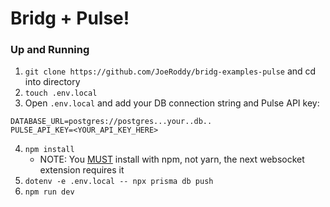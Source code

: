 # Bridg + Pulse!

### Up and Running

1. `git clone https://github.com/JoeRoddy/bridg-examples-pulse` and cd into directory
2. `touch .env.local`
3. Open `.env.local` and add your DB connection string and Pulse API key:

```
DATABASE_URL=postgres://postgres...your..db..
PULSE_API_KEY=<YOUR_API_KEY_HERE>
```

4. `npm install`
   - NOTE: You <u>MUST</u> install with npm, not yarn, the next websocket extension requires it
5. `dotenv -e .env.local -- npx prisma db push`
6. `npm run dev`
